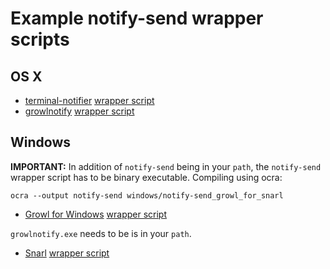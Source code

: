 # Example notify-send wrapper scripts

## OS X

* [terminal-notifier](https://github.com/alloy/terminal-notifier) [wrapper script](https://github.com/fgrehm/vagrant-notify/blob/master/examples/osx/notify-send_terminal-notifier) 
* [growlnotify](http://growl.info/downloads) [wrapper script](https://github.com/fgrehm/vagrant-notify/blob/master/examples/osx/notify-send_growl_for_mac)


## Windows

**IMPORTANT:** In addition of `notify-send` being in your `path`, the `notify-send` wrapper script has to be binary executable.
Compiling using ocra:

    ocra --output notify-send windows/notify-send_growl_for_snarl


* [Growl for Windows](http://www.growlforwindows.com/gfw/default.aspx) [wrapper script](https://github.com/fgrehm/vagrant-notify/blob/master/examples/windows/notify-send_growl_for_windows)

`growlnotify.exe` needs to be is in your `path`. 


* [Snarl](http://snarl.fullphat.net/) [wrapper script](https://github.com/fgrehm/vagrant-notify/blob/master/examples/windows/notify-send_snarl)